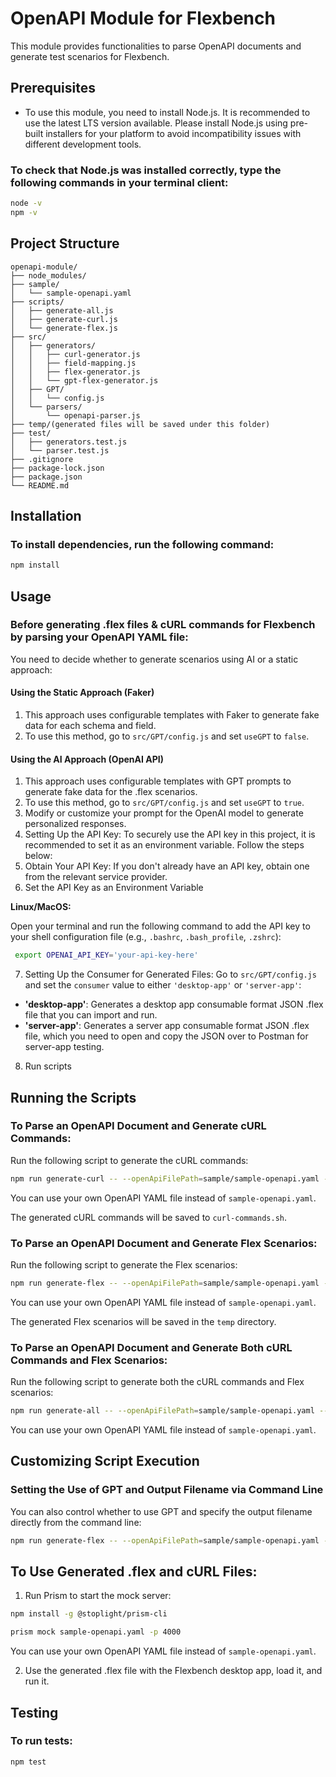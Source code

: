 # OpenAPI Module for Flexbench

This module provides functionalities to parse OpenAPI documents and generate test scenarios for Flexbench.

## Prerequisites

- To use this module, you need to install Node.js. It is recommended to use the latest LTS version available.
  Please install Node.js using pre-built installers for your platform to avoid incompatibility issues with different development tools.

### To check that Node.js was installed correctly, type the following commands in your terminal client:

```sh
node -v
npm -v
```

## Project Structure

```
openapi-module/
├── node_modules/
├── sample/
│   └── sample-openapi.yaml
├── scripts/
│   ├── generate-all.js
│   ├── generate-curl.js
│   └── generate-flex.js
├── src/
│   ├── generators/
│   │   ├── curl-generator.js
│   │   ├── field-mapping.js
│   │   ├── flex-generator.js
│   │   └── gpt-flex-generator.js
│   ├── GPT/
│   │   └── config.js
│   └── parsers/
│       └── openapi-parser.js
├── temp/(generated files will be saved under this folder)
├── test/
│   ├── generators.test.js
│   └── parser.test.js
├── .gitignore
├── package-lock.json
├── package.json
└── README.md
```

## Installation

### To install dependencies, run the following command:

```sh
npm install
```

## Usage

### Before generating .flex files & cURL commands for Flexbench by parsing your OpenAPI YAML file:

You need to decide whether to generate scenarios using AI or a static approach:

#### Using the Static Approach (Faker)

1. This approach uses configurable templates with Faker to generate fake data for each schema and field.
2. To use this method, go to `src/GPT/config.js` and set `useGPT` to `false`.

#### Using the AI Approach (OpenAI API)

1. This approach uses configurable templates with GPT prompts to generate fake data for the .flex scenarios.
2. To use this method, go to `src/GPT/config.js` and set `useGPT` to `true`.
3. Modify or customize your prompt for the OpenAI model to generate personalized responses.
4. Setting Up the API Key: To securely use the API key in this project, it is recommended to set it as an environment variable. Follow the steps below:
5. Obtain Your API Key: If you don't already have an API key, obtain one from the relevant service provider.
6. Set the API Key as an Environment Variable

**Linux/MacOS:**

   Open your terminal and run the following command to add the API key to your shell configuration file (e.g., `.bashrc`, `.bash_profile`, `.zshrc`):

  ```bash
   export OPENAI_API_KEY='your-api-key-here'
  ```

7. Setting Up the Consumer for Generated Files: Go to `src/GPT/config.js` and set the `consumer` value to either `'desktop-app'` or `'server-app'`:

- **'desktop-app'**: Generates a desktop app consumable format JSON .flex file that you can import and run.
- **'server-app'**: Generates a server app consumable format JSON .flex file, which you need to open and copy the JSON over to Postman for server-app testing.

8. Run scripts

## Running the Scripts

### To Parse an OpenAPI Document and Generate cURL Commands:

Run the following script to generate the cURL commands:

```sh
npm run generate-curl -- --openApiFilePath=sample/sample-openapi.yaml --outputFilePath=temp/curl-commands.sh
```

You can use your own OpenAPI YAML file instead of `sample-openapi.yaml`.

The generated cURL commands will be saved to `curl-commands.sh`.

### To Parse an OpenAPI Document and Generate Flex Scenarios:

Run the following script to generate the Flex scenarios:

```sh
npm run generate-flex -- --openApiFilePath=sample/sample-openapi.yaml --outputFilePath=temp/flex-scenarios.json
```

You can use your own OpenAPI YAML file instead of `sample-openapi.yaml`.

The generated Flex scenarios will be saved in the `temp` directory.

### To Parse an OpenAPI Document and Generate Both cURL Commands and Flex Scenarios:

Run the following script to generate both the cURL commands and Flex scenarios:

```sh
npm run generate-all -- --openApiFilePath=sample/sample-openapi.yaml --curlOutputFilePath=temp/curl-commands.sh --flexOutputFilePath=temp/flex-scenarios.json
```

You can use your own OpenAPI YAML file instead of `sample-openapi.yaml`.

## Customizing Script Execution

### Setting the Use of GPT and Output Filename via Command Line

You can also control whether to use GPT and specify the output filename directly from the command line:

```sh
npm run generate-flex -- --openApiFilePath=sample/sample-openapi.yaml --outputFilePath=temp/flex-scenarios.json --useGPT=true --gptOutputFilename=my-custom-scenario.flex
```

## To Use Generated .flex and cURL Files:

1. Run Prism to start the mock server:

```sh
npm install -g @stoplight/prism-cli 
```

```sh
prism mock sample-openapi.yaml -p 4000
```

You can use your own OpenAPI YAML file instead of `sample-openapi.yaml`.

2. Use the generated .flex file with the Flexbench desktop app, load it, and run it.

## Testing

### To run tests:

```sh
npm test
```